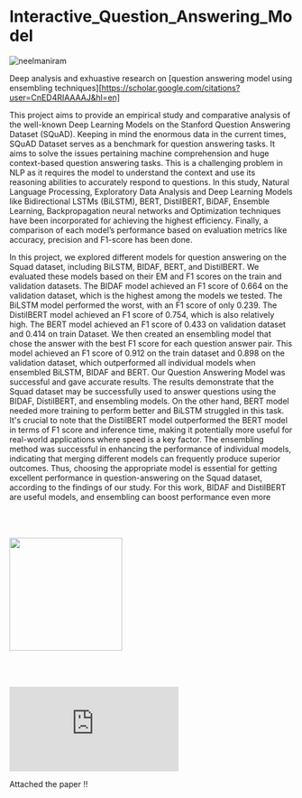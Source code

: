 # Interactive_Question_Answering_Model
<p align="left"> <img src="https://komarev.com/ghpvc/?username=neelmaniram&label=Profile%20views&color=0e75b6&style=flat"&base=12988 alt="neelmaniram" /> </p>

Deep analysis and exhuastive research on [question answering model using ensembling techniques][https://scholar.google.com/citations?user=CnED4RIAAAAJ&hl=en]


This project aims to provide an empirical study and comparative analysis of the well-known Deep Learning Models on the Stanford Question Answering Dataset (SQuAD). Keeping in mind the enormous data in the current times, SQuAD Dataset serves as a benchmark for question answering tasks. It aims to solve the issues pertaining machine comprehension and huge context-based question answering tasks. This is a challenging problem in NLP as it requires the model to understand the context and use its reasoning abilities to accurately respond to questions. In this study, Natural Language Processing, Exploratory Data Analysis and Deep Learning Models like Bidirectional LSTMs (BiLSTM), BERT, DistilBERT, BiDAF, Ensemble Learning, Backpropagation neural networks and Optimization techniques have been incorporated for achieving the highest efficiency. Finally, a comparison of each model’s performance based on evaluation metrics like accuracy, precision and F1-score has been done.





  In this project, we explored different models for question
answering on the Squad dataset, including BiLSTM, BIDAF,
BERT, and DistilBERT. We evaluated these models based on
their EM and F1 scores on the train and validation datasets. The
BIDAF model achieved an F1 score of 0.664 on the validation
dataset, which is the highest among the models we tested. The
BiLSTM model performed the worst, with an F1 score of only
0.239. The DistilBERT model achieved an F1 score of 0.754,
which is also relatively high. The BERT model achieved an F1
score of 0.433 on validation dataset and 0.414 on train Dataset.
We then created an ensembling model that chose the answer
with the best F1 score for each question answer pair. This model 
  achieved an F1 score of 0.912 on the train dataset and 0.898 on
the validation dataset, which outperformed all individual
models when ensembled BiLSTM, BIDAF and BERT.
Our Question Answering Model was successful and gave
accurate results. The results demonstrate that the Squad dataset
may be successfully used to answer questions using the BIDAF,
DistilBERT, and ensembling models. On the other hand, BERT
model needed more training to perform better and BiLSTM
struggled in this task. It's crucial to note that the DistilBERT
model outperformed the BERT model in terms of F1 score and
inference time, making it potentially more useful for real-world
applications where speed is a key factor. The ensembling
method was successful in enhancing the performance of
individual models, indicating that merging different models can
frequently produce superior outcomes. Thus, choosing the
appropriate model is essential for getting excellent performance
in question-answering on the Squad dataset, according to the
findings of our study. For this work, BIDAF and DistilBERT
are useful models, and ensembling can boost performance even
more

<img src="accuracy.jpeg" height=200 width=200 style="vertical-align:middle;margin:50 0 ">

![accuracy.jpeg](https://github.com/NeelmaniRam/Interactive_Question_Answering_Model/blob/main/README.md)










Attached the paper !!
